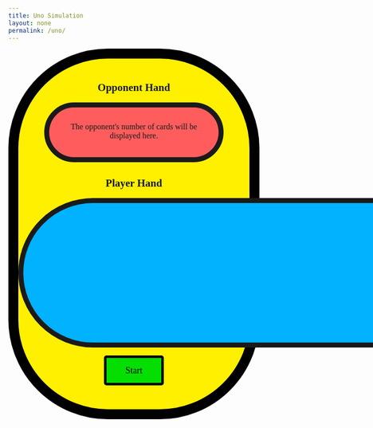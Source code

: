 ```yaml
---
title: Uno Simulation
layout: none
permalink: /uno/
---
```

<style>
    .big_ol_cont {
        justify-content:center;
        margin:auto;
        border:20px solid;
        border-color:black;
        border-radius:200px;
        background-color: #FFF000;
        font-family:serif;
    }

    .card_table_o {
        width: 300px;
        height: 50px;
        border: 10px solid;
        border-radius: 150px;
        background-color: #FF5D5D;
        margin:auto;
        padding:30px 20px 20px 20px;
        justify-content:center;
        text-align:center;
        font-size:16px;
    }

    .card_table_p {
        width: 1000px;
        height: 300px;
        border: 10px solid;
        border-radius: 150px;
        background-color: #00B2FF;
        padding:20px;
        justify-content:center;
        text-align:center;
        font-size:16px;
    }

    .select_table {
        margin:auto;
        text-align:center;
        justify-content:center;
        align-items:center;
        padding:5px;
        font-family:serif;
    }

    .db_input {
        justify-content:center;
        margin:auto;
        border: 5px solid;
        border-radius: 10px;
        background-color:white;
    }

    .select_button {
        margin:auto;
        text-align:center;
        justify-content:center;
        border: 5px solid;
        border-radius:5px;
        width:120px;
        height:60px;
        background-color:#04DE00;
        font-size:18px;
        font-family:serif;
    }

    .green_border {
        max-width: 200px;
        border: 8px solid;
        border-radius: 20px;
        background-color: #04DE00;
        padding: 20px;
        padding-top:30px;
        padding-bottom:10px;
        justify-content:center;
        text-align:center;
        align-items:center;
        font-size:16px;
        display: none;
    }

    #the_deck {
        margin:auto;
        text-align:center;
        justify-content:center;
        display: none;
        cursor:pointer;
    }

    #full_of_colors {
        justify-content:center;
        text-align:center;
        width: 400px;
        font-size:16px;
        display: none;
        align-items:center;
        align-content:;
        row-gap: 10px;
        margin:auto;
    }

    .for_red {
        margin:auto;
        text-align:center;
        justify-content:center;
        width: 50px;
        height: 50px;
        background-color: #FF5D5D;
        border: 5px solid;
        cursor:pointer;
    }

    .for_blue {
        margin:auto;
        text-align:center;
        justify-content:center;
        width: 50px;
        height: 50px;
        background-color: #00B2FF;
        border: 5px solid;
        cursor:pointer;
    }

    .for_yellow {
        margin:auto;
        text-align:center;
        justify-content:center;
        width: 50px;
        height: 50px;
        background-color: #FFF000;
        border: 5px solid;
        cursor:pointer;
    }

    .for_green {
        margin:auto;
        text-align:center;
        justify-content:center;
        width: 50px;
        height: 50px;
        background-color: #04DE00;
        border: 5px solid;
        cursor:pointer;
    }

    table { margin: auto }
</style>

<div class="big_ol_cont">
    <br>
    <div style="text-align:center;justify-content:center">
        <h2>Opponent Hand</h2>
        <div id="opponent_cards" class="card_table_o">
            The opponent's number of cards will be displayed here.
        </div>
        <h2>Player Hand</h2>
        <table id="player_card_table" class="card_table_p">
            <tr id="player_cards_r1">
            </tr>
            <tr id="player_cards_r2">
            </tr>
        </table>
    </div>
    <div id="buttons" style="margin:auto;text-align:center;justify-content:center">
        <br>
        <button id="start_button" class="select_button" onclick="startGame()">Start</button>
        <div id="the_deck" onclick="drawCard(playerHand, true)"><img src="{{ site.baseurl }}/images/uno/facedown.png" width="100" height="150" cursor="pointer"></div>
        <br>
        <div id="green_border" class="green_border">
            <div id="current_card"></div>
            <br>
            <div id="result_text"></div>
            <input id="username_input" class="db_input" type="text" style="display:none"><button id="submit_button" class="select_button" style="display:none" onclick="submitInfo()">Submit</button>
        </div>
        <br>
        <div id="full_of_colors">
            <div id="for_red" class="for_red" onclick="wildResponse('Red')"></div><div id="for_blue" class="for_blue" onclick="wildResponse('Blue')"></div><div id="for_yellow" class="for_yellow" onclick="wildResponse('Yellow')"></div><div id="for_green" class="for_green" onclick="wildResponse('Green')"></div>
        </div>
        <br>
    </div>
    <br>
</div>

<script>
    const startButton = document.getElementById("start_button");
    const greenBox = document.getElementById("green_border");
    const currentCard = document.getElementById("current_card");
    const resultBox = document.getElementById("result_text");
    const oCardTable = document.getElementById("opponent_card_table");
    const oCardRow = document.getElementById("opponent_cards");
    const pCardTable = document.getElementById("player_card_table");
    const pCardRow1 = document.getElementById("player_cards_r1");
    const pCardRow2 = document.getElementById("player_cards_r2");
    const deckElement = document.getElementById("the_deck");
    var newCard = "";
    var rowList = [];
    var playerHand = [];
    var pDispHand = [];
    var opponentHand = [];
    var oDispHand = [];
    var topCard = "placeholder";
    var ableToPlay = true;
    var timeSet = "placeholder";
    var constant = 0;
    var seconds = 0;
    var minutes = 0;
    const colorsBox = document.getElementById("full_of_colors");
    const usernameInput = document.getElementById("username_input");
    const submitButton = document.getElementById("submit_button");

    // card class
    class Uno {
        constructor(color, val) {
            this.color = color;
            this.value = val;
            if (val == 10 && color != "Wild") {
                this.kind = "Draw Two";
            } else if (val == 10) {
                this.kind = "Draw Four";
            } else if (val == 11) {
                this.kind = "Reverse";
            } else if (val == 12) {
                this.kind = "Skip";
            } else {
                this.kind = String(val);
            }
        };
        cshow() {
            return this.color + " " + this.kind;
        };
    };

    // deck class
    class Deck {
        constructor() {
            this.cards = [];
            this.build();
            this.shuffle();
        }
        build() {
            const colors = ["Red", "Yellow", "Green", "Blue"];
            for (let c in colors) {
                for (let v = 1; v < 13; v++) {
                    this.cards.push(new Uno(colors[c], v));
                }
            }
            for (let c in colors) {
                for (let v = 1; v < 10; v++) {
                    this.cards.push(new Uno(colors[c], v));
                }
            }
            for (let i = 0; i < 4; i++) {
                this.cards.push(new Uno("Wild", 1));
            };
            for (let i = 0; i < 4; i++) {
                this.cards.push(new Uno("Wild", 10));
            };
        };
        shuffle() {
            for (var i = this.cards.length - 1; i > 0; i--) {
                var j = Math.floor(Math.random() * (i + 1));
                var temp = this.cards[i];
                this.cards[i] = this.cards[j];
                this.cards[j] = temp;
            }
        }
        draw() {
            return this.cards.pop();
        }
    };

    function incrementTime() {
        constant++; //constant second count separate from seconds
        seconds++;
        if (seconds == 60) {
            minutes++;
            seconds = 0;
        }
        if (constant >= 5999) {
            clearInterval(timeSet);
        };
    };

    function runTimer(boolean) {
        if (boolean) {
            seconds = 0;
            minutes = 0;
            timeSet = setInterval(incrementTime, 1000);
        } else {
            clearInterval(timeSet);
        }
    }

    var theDeck = "placeholder";
    var thisCard = "placeholder";
    var discardPile = [];

    function disShuffle(pile) {
        for (var i = pile.length - 1; i > 0; i--) {
            var j = Math.floor(Math.random() * (i + 1));
            var temp = pile[i];
            pile[i] = pile[j];
            pile[j] = temp;
        };
        return pile;
    };

    function startGame() {
        runTimer(true);
        usernameInput.style = "display:none;";
        submitButton.style = "display:none;";
        var validDraw = true;
        deckElement.style = "display:block";
        startButton.style = "display:none";
        greenBox.style = "display:inline-block";
        resultBox.innerHTML = "";
        playerHand = [];
        pDispHand = [];
        opponentHand = [];
        oDispHand = [];
        topCard = "placeholder";
        theDeck = new Deck();
        for (let i = 0; i < 7; i++) {
            // initial player draws
            thisCard = theDeck.draw();
            playerHand.push(thisCard);
            pDispHand.push(thisCard.cshow());

            // initial opponent draws
            thisCard = theDeck.draw();
            opponentHand.push(thisCard);
            oDispHand.push(thisCard.cshow());
        }
        buildTable(playerHand, true);
        buildTable(opponentHand, false);
        var tempCheck = theDeck.draw();
        if (tempCheck.color == "Wild") {
            validDraw = false;
            theDeck.cards.push(tempCheck);
            while (!validDraw) {
                theDeck.shuffle();
                tempCheck = theDeck.draw();
                if (tempCheck.color != "Wild") {
                    topCard = tempCheck;
                    validDraw = true;
                } else {
                    theDeck.cards.push(tempCheck);
                };
            };
        } else {
            topCard = tempCheck;
        };
        discardPile.push(topCard);
        currentCard.innerHTML = "";
        var firstCardTop = document.createElement("img");
        firstCardTop.src = "{{ site.baseurl }}/images/uno/" + topCard.kind + topCard.color + ".png";
        firstCardTop.width = "100";
        firstCardTop.height = "150";
        currentCard.appendChild(firstCardTop);
    };

    // function to build tables
    // table is true if it is the player table; false otherwise
    function buildTable(cardList, player) {
        if (player) {
            rowList = [pCardRow1, pCardRow2];
        } else {
            oCardRow.innerHTML = "Cards remaining: " + String(cardList.length);
            return;
        };
        for (rowID in rowList) {
            rowList[rowID].innerHTML = "";
        };
        if (cardList.length <= 12) {
            for (cardID in cardList) {
                newCard = document.createElement("td");
                newCardImage = document.createElement("img");
                newCardImage.src = "{{ site.baseurl }}/images/uno/" + cardList[cardID].kind + cardList[cardID].color + ".png";
                console.log(newCardImage.src); 
                newCardImage.width = "100";
                newCardImage.height = "150"; 
                newCard.appendChild(newCardImage);
                //newCard.innerHTML = cardList[cardID];
                if (player) {
                    newCard.setAttribute('onclick', 'playCard(' + String(cardID) + ')');
                    newCard.style = 'cursor:pointer;title:"Click to play your ' + cardList[cardID] + '!"';
                }
                rowList[0].appendChild(newCard);
            };
        } else {
            for (let i = 0; i < 12; i++) {
                newCard = document.createElement("td");
                newCardImage = document.createElement("img");
                newCardImage.src = "{{ site.baseurl }}/images/uno/" + cardList[i].kind + cardList[i].color + ".png";
                newCardImage.width = "100";
                newCardImage.height = "150"; 
                newCard.appendChild(newCardImage);
                //newCard.innerHTML = cardList[i];
                if (player) {
                    newCard.setAttribute('onclick', 'playCard(' + String(i) + ')');
                    newCard.style = 'cursor:pointer;title:"Click to play your ' + cardList[cardID] + '!"';
                }
                rowList[0].appendChild(newCard);
            };
            for (let i = 12; i < cardList.length; i++) {
                newCard = document.createElement("td");
                newCardImage = document.createElement("img");
                newCardImage.src = "{{ site.baseurl }}/images/uno/" + cardList[i].kind + cardList[i].color + ".png";
                newCardImage.width = "100";
                newCardImage.height = "150"; 
                newCard.appendChild(newCardImage);
                //newCard.innerHTML = cardList[i];
                if (player) {
                    newCard.setAttribute('onclick', 'playCard(' + String(i) + ')');
                    newCard.style = 'cursor:pointer;title:"Click to play your ' + cardList[cardID] + '!"';
                }
                rowList[1].appendChild(newCard);
            }
        }
    }

    function drawCard(hand, player) {
        console.log("The player draws.");
        if (theDeck.cards.length > 0) {
            var tempNewCard = theDeck.draw();
            hand.push(tempNewCard);
            if (player) {
                pDispHand.push(tempNewCard.cshow());
            } else {
                oDispHand.push(tempNewCard.cshow());
            }
        } else {
            if (discardPile.length > 4) {
                resultBox.innerHTML = "The deck was empty! The discard pile was shuffled.";
                topCard = discardPile.pop();
                theDeck.cards = disShuffle(discardPile);
                discardPile = [topCard];
                drawCard(hand, player);
            } else {
                resultBox.innerHTML = "Maximum draws exceeded. Play with what you have!";
                return;
            }
        }
        if (player) {
            buildTable(playerHand, true);
        } else {
            buildTable(opponentHand, false);
        }
    }

    var boxes = ["placeholder"];

    function wildSetting() {
        ableToPlay = false;
        currentCard.innerHTML = "Select a color for the Wild Card.";
        colorsBox.style = "display:flex";
    }

    function wildResponse(color) {
        topCard = new Uno(color, 13);
        currentCard.innerHTML = "";
        var firstCardTop = document.createElement("img");
        firstCardTop.src = "{{ site.baseurl }}/images/uno/" + topCard.kind + topCard.color + ".png";
        firstCardTop.width = "100";
        firstCardTop.height = "150";
        currentCard.appendChild(firstCardTop);
        colorsBox.style = "display:none";
        resultBox.innerHTML = "";
        buildTable(playerHand, true);
        ableToPlay = true;
        if (winCheck()) {
            return
        } else {
            oppTurn();
        };
    };

    function playCard(cardID) {
        if (ableToPlay) {
            if ((playerHand[cardID].value == topCard.value) || (playerHand[cardID].color == topCard.color) || (playerHand[cardID].color == "Wild")) {
                resultBox.innerHTML = "";
                playedCard = playerHand.splice(cardID, 1)[0];
                pDispHand.splice(cardID, 1);
                console.log(playedCard);
                discardPile.push(playedCard)
                if (playedCard.color == "Wild") {
                    if (playedCard.value == 10) {
                        drawCard(opponentHand, false);
                        drawCard(opponentHand, false);
                        drawCard(opponentHand, false);
                        drawCard(opponentHand, false);
                    };
                    wildSetting();
                    return;
                };
                topCard = playedCard;
                currentCard.innerHTML = "";
                var firstCardTop = document.createElement("img");
                firstCardTop.src = "{{ site.baseurl }}/images/uno/" + topCard.kind + topCard.color + ".png";
                firstCardTop.width = "100";
                firstCardTop.height = "150";
                currentCard.appendChild(firstCardTop);
                buildTable(playerHand, true);
                if (winCheck()) {
                    return;
                };
                if (playedCard.value == 10) {
                    drawCard(opponentHand, false)
                    drawCard(opponentHand, false)
                } else if (playedCard.value > 10) {
                    return;
                };
                oppTurn();
            } else {
                resultBox.innerHTML = playerHand[cardID].cshow() + " cannot be played right now!";
            };
        } else {
            return;
        }
    }

    function oppCard(cardID) {
        resultBox.innerHTML = "";
        playedCard = opponentHand.splice(cardID, 1)[0];
        oDispHand.splice(cardID, 1);
        console.log(playedCard);
        discardPile.push(playedCard);
        if (playedCard.color == "Wild") {
            if (playedCard.value == 10) {
                drawCard(playerHand, true);
                drawCard(playerHand, true);
                drawCard(playerHand, true);
                drawCard(playerHand, true);
            };
            topCard = new Uno(favorList[0], 13);
            currentCard.innerHTML = "";
            var firstCardTop = document.createElement("img");
            firstCardTop.src = "{{ site.baseurl }}/images/uno/" + topCard.kind + topCard.color + ".png";
            firstCardTop.width = "100";
            firstCardTop.height = "150";
            currentCard.appendChild(firstCardTop);
            resultBox.innerHTML = "";
            buildTable(opponentHand, false);
            winCheck();
            return;
        };
        topCard = playedCard;
        currentCard.innerHTML = "";
        var firstCardTop = document.createElement("img");
        firstCardTop.src = "{{ site.baseurl }}/images/uno/" + topCard.kind + topCard.color + ".png";
        firstCardTop.width = "100";
        firstCardTop.height = "150";
        currentCard.appendChild(firstCardTop);
        buildTable(opponentHand, false);
        winCheck();
        if (playedCard.value == 10) {
            drawCard(playerHand, true)
            drawCard(playerHand, true)
        } else if (playedCard.value > 10) {
            oppTurn();
        };
    }

    var favorList = [];

    function oppTurn() {
        var colorValues = {
            "Red":0,
            "Blue":0,
            "Yellow":0,
            "Green":0
        };
        var numbers = [];
        for (card of opponentHand) {
            try {
                colorValues[card.color] += 1;
                numbers.push(card.value);
            } catch (err) {
                continue;
            }
        };
        // order: [red, blue, yellow, green]
        var sortingList = [colorValues["Red"], colorValues["Blue"], colorValues["Yellow"], colorValues["Green"]].sort();
        var i = 0;
        while (favorList.length < 4) {
            for (key in colorValues) {
                if (sortingList[i] == colorValues[key] && !(favorList.includes(key))) {
                    favorList.push(key);
                };
            }
            i += 1;
        };
        for (i = 3; i >= 0; i--) {
            if (topCard.color == favorList[i]) {
                for (cardID in opponentHand) {
                    if (opponentHand[cardID].color == favorList[i]) {
                        oppCard(cardID);
                        return;
                    }
                }
            }
            for (cardID in opponentHand) {
                if (topCard.value == opponentHand[cardID].value) {
                    oppCard(cardID);
                    return;
                };
            };
        };
        for (cardID in opponentHand) {
            if (opponentHand[cardID].color == "Wild") {
                oppCard(cardID);
                return;
            };
        };
        drawCard(opponentHand, false);
        oppTurn();
        return;
    };

    function winCheck() {
        if (playerHand.length == 1 || opponentHand.length == 1) {
            resultBox.innerHTML = "Uno!"
        }
        if (playerHand.length == 0) {
            runTimer(false);
            deckElement.style = "display:none";
            resultBox.innerHTML = "Congratulations! You win! Your final time is " + String(minutes) + ":" + String(seconds) + "."; //variable constant used for leaderboard submission
            usernameInput.style = "display:inline-block;";
            submitButton.style = "display:inline-block;";
            startButton.innerHTML = "Play Again";
            startButton.style = "display:inline-block";
            return true;
        } else if (opponentHand.length == 0) {
            runTimer(false);
            deckElement.style = "display:none";
            resultBox.innerHTML = "Oh no! You lost.";
            startButton.innerHTML = "Play Again";
            startButton.style = "display:inline-block";
            return true;
        }
        return false;
    }

    function submitInfo() {
        usernameInput.style = "display:none";
        submitButton.style = "display:none";
        var unInput = usernameInput.value;
        var scoreInput = constant;
        console.log(unInput, scoreInput);
        resultBox.innerHTML = "";//change around based on whether or not it fails to fetch
    }
</script>
